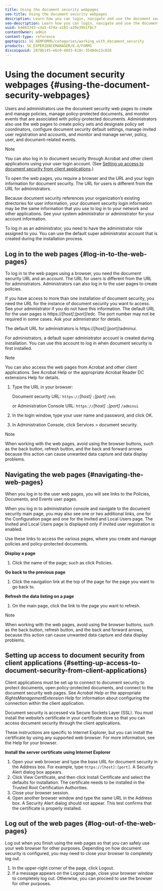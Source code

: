 ```yaml
---
title: Using the document security webpages
seo-title: Using the document security webpages
description: Learn how you can login, navigate and use the document security web pages.
seo-description: Learn how you can login, navigate and use the document security web pages.
uuid: b4863343-cda5-474a-a101-a20e39b1f8c7
contentOwner: admin
content-type: reference
geptopics: SG_AEMFORMS/categories/working_with_document_security
products: SG_EXPERIENCEMANAGER/6.4/FORMS
discoiquuid: 2878b145-e6c0-48d3-810c-3540de13c826
---
```


# Using the document security webpages {#using-the-document-security-webpages}

Users and administrators use the document security web pages to create and manage policies, manage policy-protected documents, and monitor events that are associated with policy-protected documents. Administrators also use the web pages to create policy sets and designate policy set coordinators, configure document security default settings, manage invited user registration and accounts, and monitor and manage server, policy, user, and document-related events.

>[!NOTE]
>
>You can also log in to document security through Acrobat and other client applications using your user login account. (See [Setting up access to document security from client applications](using-document-security-web-pages.md#setting-up-access-to-document-security-from-client-applications).)

To open the web pages, you require a browser and the URL and your login information for document security. The URL for users is different from the URL for administrators.

Because document security references your organization’s existing directories for user information, your document security login information may be the same information that you use to log in to your network and other applications. See your system administrator or administrator for your account information.

To log in as an administrator, you need to have the administrator role assigned to you. You can use the default super administrator account that is created during the installation process.

## Log in to the web pages {#log-in-to-the-web-pages}

To log in to the web pages using a browser, you need the document security URL and an account. The URL for users is different from the URL for administrators. Administrators can also log in to the user pages to create policies.

If you have access to more than one installation of document security, you need the URL for the instance of document security you want to access. See your administrator if you do not have this information. The default URL for the user pages is https://*[host]*:*[port]*/edc. The port number may not be required in some cases. Ask your administrator for details.

The default URL for administrators is https://*[host]*:*[port]*/adminui.

For administrators, a default super administrator account is created during installation. You can use this account to log in when document security is first installed.

>[!NOTE]
>
>You can also access the web pages from Acrobat and other client applications. See Acrobat Help or the appropriate Acrobat Reader DC extensions Help for details.

1. Type the URL in your browser:

   Document security URL: `https://`*[host]* `:`*[port]* `/edc`

   or Administration Console URL: `https://`*[host]* `:`*[port]* `/adminui`

1. In the login window, type your user name and password, and click OK. 
1. In Administration Console, click Services &gt; document security.

>[!NOTE]
>
>When working with the web pages, avoid using the browser buttons, such as the back button, refresh button, and the back and forward arrows because this action can cause unwanted data capture and data display problems.

## Navigating the web pages {#navigating-the-web-pages}

When you log in to the user web pages, you will see links to the Policies, Documents, and Events user pages.

When you log in to administration console and navigate to the document security main page, you may also see one or two additional links, one for the Configuration page and one for the Invited and Local Users page. The Invited and Local Users page is displayed only if invited user registration is enabled.

Use these links to access the various pages, where you create and manage policies and policy-protected documents.

**Display a page**

1. Click the name of the page; such as click Policies.

**Go back to the previous page**

1. Click the navigation link at the top of the page for the page you want to go back to.

**Refresh the data listing on a page**

1. On the main page, click the link to the page you want to refresh.

>[!NOTE]
>
>When working with the web pages, avoid using the browser buttons, such as the back button, refresh button, and the back and forward arrows, because this action can cause unwanted data capture and data display problems.

## Setting up access to document security from client applications {#setting-up-access-to-document-security-from-client-applications}

Client applications must be set up to connect to document security to protect documents, open policy-protected documents, and connect to the document security web pages. See *Acrobat Help* or the appropriate *RightsManagementExtension Help* for information about configuring the connection within the client application.

Document security is accessed via Secure Sockets Layer (SSL). You must install the website’s certificate in your certificate store so that you can access document security through the client applications.

<!-- Fix broken link See Configuring SSL for information on SSL.-->

These instructions are specific to Internet Explorer, but you can install the certificate by using any supported web browser. For more information, see the Help for your browser.

**Install the server certificate using Internet Explorer**

1. Open your web browser and type the base URL for document security in the Address box. For example, type `https://[host]:[port]`. A Security Alert dialog box appears. 
1. Click View Certificate, and then click Install Certificate and select the defaults for installation. The certificate needs to be installed in the Trusted Root Certification Authorities.
1. Close your browser session.
1. Open another browser window and type the same URL in the Address box. A Security Alert dialog should not appear. This test confirms that the certificate is properly installed.

## Log out of the web pages {#log-out-of-the-web-pages}

Log out when you finish using the web pages so that you can safely use your web browser for other purposes. Depending on how document security is configured, you may need to close your browser to completely log out.

1. In the upper-right corner of the page, click Logout. 
1. If a message appears on the Logout page, close your browser window to completely log out. Otherwise, you can proceed to use the browser for other purposes.

